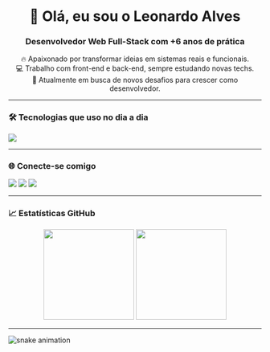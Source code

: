 <h1 align="center">👋 Olá, eu sou o Leonardo Alves</h1>
<h3 align="center">Desenvolvedor Web Full-Stack com +6 anos de prática</h3>

<p align="center">
  🔥 Apaixonado por transformar ideias em sistemas reais e funcionais.<br>
  💻 Trabalho com front-end e back-end, sempre estudando novas techs.<br>
  🚀 Atualmente em busca de novos desafios para crescer como desenvolvedor.
</p>

---

### 🛠️ Tecnologias que uso no dia a dia

<div style="display: inline_block">
  <a href="https://skillicons.dev">
    <img src="https://skillicons.dev/icons?i=git,bootstrap,html,css,tailwind,js,ts,jquery,vue,php,py,laravel,mysql,mongodb,sqlite,nodejs,react" />
  </a>
</div>

---

### 🌐 Conecte-se comigo

<div>
  <a href="mailto:leonardoaf65572005@gmail.com"><img src="https://img.shields.io/badge/-Gmail-%23333?style=for-the-badge&logo=gmail&logoColor=white"></a>
  <a href="https://www.linkedin.com/in/leonardo-af/" target="_blank"><img src="https://img.shields.io/badge/-LinkedIn-%230077B5?style=for-the-badge&logo=linkedin&logoColor=white"></a>
  <a href="https://leonardo-alves.com" target="_blank"><img src="https://img.shields.io/badge/-Portfólio-%23000000?style=for-the-badge&logo=vercel&logoColor=white"></a>
</div>

---

### 📈 Estatísticas GitHub

<p align="center">
  <img height="180em" src="https://github-readme-stats.vercel.app/api?username=Leozinnh&show_icons=true&theme=tokyonight&count_private=true"/>
  <img height="180em" src="https://github-readme-stats.vercel.app/api/top-langs/?username=Leozinnh&layout=compact&langs_count=8&theme=tokyonight"/>
</p>

---

<picture>
  <source media="(prefers-color-scheme: dark)" srcset="https://raw.githubusercontent.com/Leozinnh/Leozinnh/output/github-contribution-grid-snake-dark.svg">
  <source media="(prefers-color-scheme: light)" srcset="https://raw.githubusercontent.com/Leozinnh/Leozinnh/output/github-contribution-grid-snake.svg">
  <img alt="snake animation" src="https://raw.githubusercontent.com/Leozinnh/Leozinnh/output/github-contribution-grid-snake.svg">
</picture>
